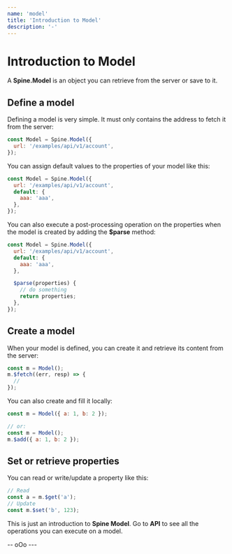```yaml
---
name: 'model'
title: 'Introduction to Model'
description: '-'
---
```


# Introduction to Model

A **Spine.Model** is an object you can retrieve from the server or save to it.


## Define a model

Defining a model is very simple. It must only contains the address to fetch it from the server:

```js
const Model = Spine.Model({
  url: '/examples/api/v1/account',
});
```

You can assign default values to the properties of your model like this:
```js
const Model = Spine.Model({
  url: '/examples/api/v1/account',
  default: {
    aaa: 'aaa',
  },
});
```

You can also execute a post-processing operation on the properties when the model is created by adding the **$parse** method:

```js
const Model = Spine.Model({
  url: '/examples/api/v1/account',
  default: {
    aaa: 'aaa',
  },

  $parse(properties) {
    // do something
    return properties;
  },
});
```

## Create a model

When your model is defined, you can create it and retrieve its content from the server:

```js
const m = Model();
m.$fetch((err, resp) => {
  //
});
```

You can also create and fill it locally:

```js
const m = Model({ a: 1, b: 2 });

// or:
const m = Model();
m.$add({ a: 1, b: 2 });
```

## Set or retrieve properties

You can read or write/update a property like this:

```js
// Read
const a = m.$get('a');
// Update
const m.$set('b', 123);
```

This is just an introduction to **Spine Model**. Go to **API** to see all the operations you can execute on a model.


--  oOo ---
